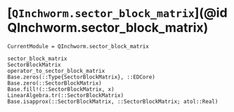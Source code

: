 # [`QInchworm.sector_block_matrix`](@id QInchworm.sector_block_matrix)

```@meta
CurrentModule = QInchworm.sector_block_matrix
```
```@docs
sector_block_matrix
SectorBlockMatrix
operator_to_sector_block_matrix
Base.zeros(::Type{SectorBlockMatrix}, ::EDCore)
Base.zero(::SectorBlockMatrix)
Base.fill!(::SectorBlockMatrix, x)
LinearAlgebra.tr(::SectorBlockMatrix)
Base.isapprox(::SectorBlockMatrix, ::SectorBlockMatrix; atol::Real)
```
